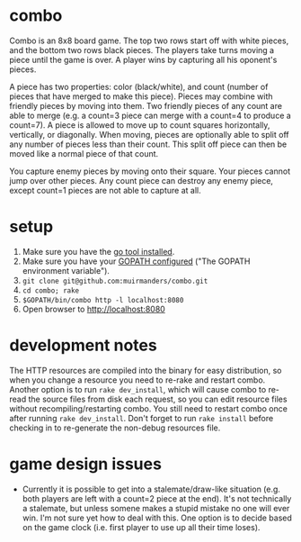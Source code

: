 # combo

Combo is an 8x8 board game. The top two rows start off with white pieces, and the bottom two rows black pieces. The players take turns moving a piece until the game is over. A player wins by capturing all his oponent's pieces.

A piece has two properties: color (black/white), and count (number of pieces that have merged to make this piece). Pieces may combine with friendly pieces by moving into them. Two friendly pieces of any count are able to merge (e.g. a count=3 piece can merge with a count=4 to produce a count=7). A piece is allowed to move up to count squares horizontally, vertically, or diagonally.  When moving, pieces are optionally able to split off any number of pieces less than their count. This split off piece can then be moved like a normal piece of that count.

You capture enemy pieces by moving onto their square. Your pieces cannot jump over other pieces. Any count piece can destroy any enemy piece, except count=1 pieces are not able to capture at all.

# setup

1. Make sure you have the [go tool installed](https://golang.org/dl/).
1. Make sure you have your [GOPATH configured](https://golang.org/doc/code.html) ("The GOPATH environment variable").
1. `git clone git@github.com:muirmanders/combo.git`
1. `cd combo; rake`
1. `$GOPATH/bin/combo http -l localhost:8080`
1. Open browser to [http://localhost:8080](http://localhost:8080)

# development notes

The HTTP resources are compiled into the binary for easy distribution, so when you change a resource you need to re-rake and restart combo. Another option is to run `rake dev_install`, which will cause combo to re-read the source files from disk each request, so you can edit resource files without recompiling/restarting combo. You still need to restart combo once after running `rake dev_install`. Don't forget to run `rake install` before checking in to re-generate the non-debug resources file.

# game design issues

- Currently it is possible to get into a stalemate/draw-like situation (e.g. both players are left with a count=2 piece at the end). It's not technically a stalemate, but unless somene makes a stupid mistake no one will ever win. I'm not sure yet how to deal with this. One option is to decide based on the game clock (i.e. first player to use up all their time loses).
